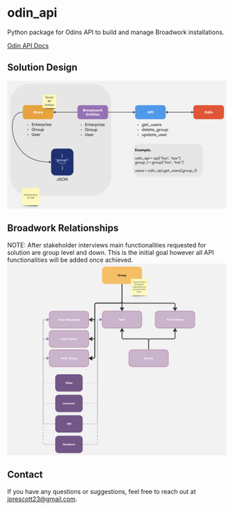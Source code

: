 # odin_api
Python package for Odins API to build and manage Broadwork installations.

[Odin API Docs](https://doc.odinapi.net/)

## Solution Design
![Solution Design](./data/media/solution_design.png "Solution Design")

## Broadwork Relationships
NOTE: After stakeholder interviews main functionalities requested for solution are group level and down. This is the initial goal however all API functionalities will be added once achieved.
![Broadwork Relationships](./data/media/broadworks_entities_relationship.png "Broadwork Relationships")

## Contact
If you have any questions or suggestions, feel free to reach out at [jprescott23@gmail.com](mailto:jprescott23@gmail.com).
